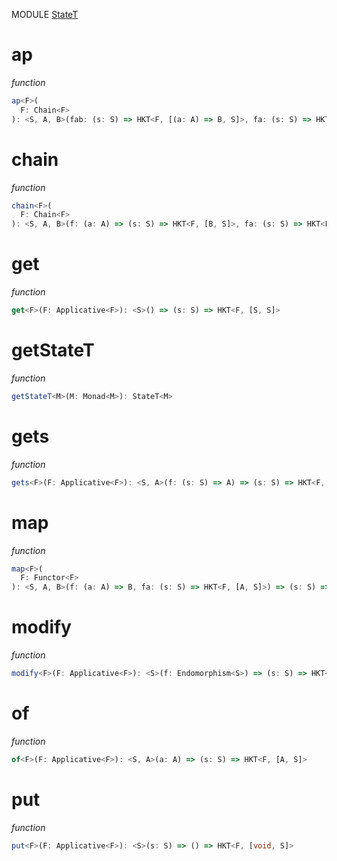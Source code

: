 MODULE [StateT](https://github.com/gcanti/fp-ts/blob/master/src/StateT.ts)
# ap
*function*
```ts
ap<F>(
  F: Chain<F>
): <S, A, B>(fab: (s: S) => HKT<F, [(a: A) => B, S]>, fa: (s: S) => HKT<F, [A, S]>) => (s: S) => HKT<F, [B, S]> 
```

# chain
*function*
```ts
chain<F>(
  F: Chain<F>
): <S, A, B>(f: (a: A) => (s: S) => HKT<F, [B, S]>, fa: (s: S) => HKT<F, [A, S]>) => (s: S) => HKT<F, [B, S]> 
```

# get
*function*
```ts
get<F>(F: Applicative<F>): <S>() => (s: S) => HKT<F, [S, S]> 
```

# getStateT
*function*
```ts
getStateT<M>(M: Monad<M>): StateT<M> 
```

# gets
*function*
```ts
gets<F>(F: Applicative<F>): <S, A>(f: (s: S) => A) => (s: S) => HKT<F, [A, S]> 
```

# map
*function*
```ts
map<F>(
  F: Functor<F>
): <S, A, B>(f: (a: A) => B, fa: (s: S) => HKT<F, [A, S]>) => (s: S) => HKT<F, [B, S]> 
```

# modify
*function*
```ts
modify<F>(F: Applicative<F>): <S>(f: Endomorphism<S>) => (s: S) => HKT<F, [void, S]> 
```

# of
*function*
```ts
of<F>(F: Applicative<F>): <S, A>(a: A) => (s: S) => HKT<F, [A, S]> 
```

# put
*function*
```ts
put<F>(F: Applicative<F>): <S>(s: S) => () => HKT<F, [void, S]> 
```